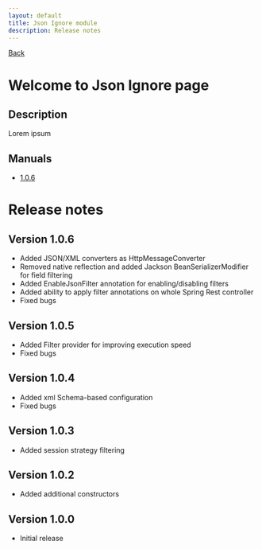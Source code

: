 ```yaml
---
layout: default
title: Json Ignore module
description: Release notes
---
```


[Back](../index.MD) 

# Welcome to Json Ignore page

## Description
Lorem ipsum

## Manuals
* [1.0.6](1.0.6/index.MD)


# Release notes

## Version 1.0.6
* Added JSON/XML converters as HttpMessageConverter
* Removed native reflection and added Jackson BeanSerializerModifier for field filtering
* Added EnableJsonFilter annotation for enabling/disabling filters
* Added ability to apply filter annotations on whole Spring Rest controller
* Fixed bugs

## Version 1.0.5
* Added Filter provider for improving execution speed
* Fixed bugs 

## Version 1.0.4
* Added xml Schema-based configuration
* Fixed bugs 

## Version 1.0.3
* Added session strategy filtering

## Version 1.0.2
* Added additional constructors

## Version 1.0.0
* Initial release

